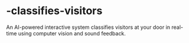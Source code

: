 # -classifies-visitors
An AI-powered interactive system classifies visitors at your door in real-time using computer vision and sound feedback.
